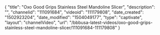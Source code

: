 {
    "title": "Oxo Good Grips Stainless Steel Mandoline Slicer",
    "description": "",
    "channelid": "111091684",
    "videoid": "111179808",
    "date_created": "1502923204",
    "date_modified": "1504049177",
    "type": "captivate",
    "layout": "channelVideo",
    "url": "\/bbbusa-latest-videos\/oxo-good-grips-stainless-steel-mandoline-slicer\/111091684-111179808"
}